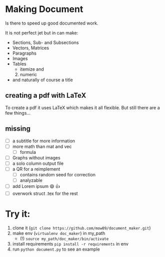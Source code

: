 # Making Document

Is there to speed up good documented work.

It is not perfect jet but in can make:
- Sections, Sub- and Subsections
- Vectors, Matrices
- Paragraphs
- Images
- Tables
	- itemize and
	2. numeric
- and naturally of course a title

## creating a pdf with LaTeX
To create a pdf it uses LaTeX which makes it all flexible.
But still there are a few things...

## missing

- [ ] a subtitle for more information
- [ ] more math than mat and vec
	- [ ] formula
- [ ] Graphs without images
- [ ] a solo column output file
- [ ] a QR for a reimplement
	- [ ] contains random seed for correction
	- [ ] analyzable
- [ ] add Lorem ipsum :smile: :+1:
- [ ] overwork struct .tex for the rest

# Try it:
1. clone it (`git clone https://github.com/mow09/document_maker.git`)
2. make env (`virtualenv doc_maker`) in my_path
	- (!) `source my_path/doc_maker/bin/activate`
3. install requirements `pip install -r requirements` in env
4. run `python document.py` to see an example
